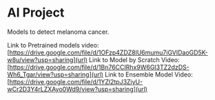 # AI Project
Models to detect melanoma cancer.

Link to Pretrained models video: [https://drive.google.com/file/d/1OFzp4ZDZ8lU6mumu7iGVIDaoGD5K-w8u/view?usp=sharing](url)
Link to Model by Scratch Video: [https://drive.google.com/file/d/1Bn76CCIRhx9W6GI3TZ2dzDS-Wh6_Tgar/view?usp=sharing](url)
Link to Ensemble Model Video: [https://drive.google.com/file/d/1YZl2tpJ3ZiyU-wCr2D3Y4rLZXAyo0Wd9/view?usp=sharing](url)
